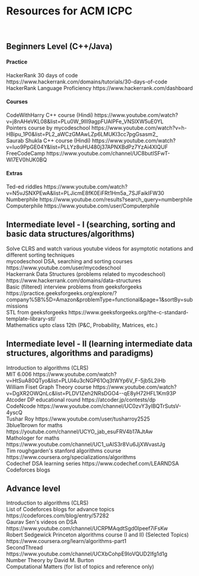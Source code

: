 <H1>Resources for ACM ICPC</H1>
<br>
<h2>Beginners Level (C++/Java) </h2>
<h4>Practice</h4>
HackerRank 30 days of code https://www.hackerrank.com/domains/tutorials/30-days-of-code<br>
HackerRank Language Proficiency https://www.hackerrank.com/dashboard<br>
<h4>Courses</h4>
CodeWithHarry C++ course (Hindi) https://www.youtube.com/watch?v=j8nAHeVKL08&list=PLu0W_9lII9agpFUAlPFe_VNSlXW5uE0YL<br>
Pointers course by mycodeschool https://www.youtube.com/watch?v=h-HBipu_1P0&list=PL2_aWCzGMAwLZp6LMUKI3cc7pgGsasm2_<br>
Saurab Shukla C++ course (Hindi) https://www.youtube.com/watch?v=Iuo9PpGE04Y&list=PLLYz8uHU480j37APNXBdPz7YzAi4XlQUF<br>
FreeCodeCamp https://www.youtube.com/channel/UC8butISFwT-Wl7EV0hUK0BQ<br>
<h4>Extras</h4>
Ted-ed riddles https://www.youtube.com/watch?v=N5vJSNXPEwA&list=PLJicmE8fK0EiFRt1Hm5a_7SJFaikIFW30<br>
Numberphile https://www.youtube.com/results?search_query=numberphile<br>
Computerphile https://www.youtube.com/user/Computerphile<br>

<h2>Intermediate level - I (searching, sorting and basic data structures/algorithms) </h2>
Solve CLRS and watch various youtube videos for asymptotic notations and different sorting techniques<br>
mycodeschool DSA, searching and sorting courses https://www.youtube.com/user/mycodeschool<br>
Hackerrank Data Structures (problems related to mycodeschool) https://www.hackerrank.com/domains/data-structures<br>
Basic (filtered) interview problems from geeksforgeeks https://practice.geeksforgeeks.org/explore/?company%5B%5D=Amazon&problemType=functional&page=1&sortBy=submissions<br>
STL from geeksforgeeks https://www.geeksforgeeks.org/the-c-standard-template-library-stl/ <br>
Mathematics upto class 12th (P&C, Probability, Matrices, etc.)<br>


<h2>Intermediate level - II (learning intermediate data structures, algorithms and paradigms) </h2>
Introduction to algorithms (CLRS)<br>
MIT 6.006 https://www.youtube.com/watch?v=HtSuA80QTyo&list=PLUl4u3cNGP61Oq3tWYp6V_F-5jb5L2iHb<br>
William Fiset Graph Theory course https://www.youtube.com/watch?v=DgXR2OWQnLc&list=PLDV1Zeh2NRsDGO4--qE8yH72HFL1Km93P<br>
Atcoder DP educational round https://atcoder.jp/contests/dp<br>
CodeNcode https://www.youtube.com/channel/UC0zvY3yIBQTrSutsV-4yscQ<br>
Tushar Roy https://www.youtube.com/user/tusharroy2525<br>
3blue1brown for maths https://youtube.com/channel/UCYO_jab_esuFRV4b17AJtAw <br>
Mathologer for maths https://www.youtube.com/channel/UC1_uAIS3r8Vu6JjXWvastJg<br>
Tim roughgarden's stanford algorithms course https://www.coursera.org/specializations/algorithms<br>
Codechef DSA learning series https://www.codechef.com/LEARNDSA<br>
Codeforces blogs<br>


<h2>Advance level</h2>
Introduction to algorithms (CLRS)<br>
List of Codeforces blogs for advance topics https://codeforces.com/blog/entry/57282<br>
Gaurav Sen's videos on DSA https://www.youtube.com/channel/UCRPMAqdtSgd0Ipeef7iFsKw<br>
Robert Sedgewick Princeton algorithms course (I and II) (Selected Topics) https://www.coursera.org/learn/algorithms-part1<br>
SecondThread https://www.youtube.com/channel/UCXbCohpE9IoVQUD2Ifg1d1g<br>
Number Theory by David M. Burton<br>
Computational Matters (for list of topics and reference only)<br>


